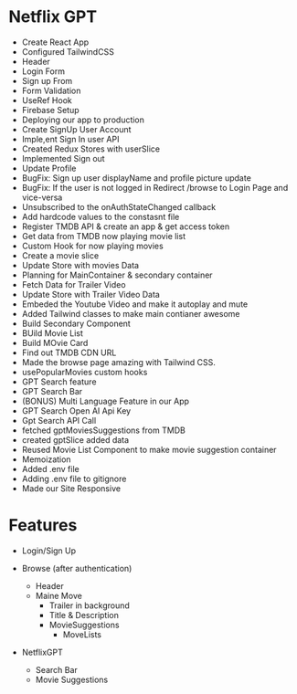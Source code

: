 # Netflix GPT

- Create React App
- Configured TailwindCSS
- Header
- Login Form
- Sign up From
- Form Validation
- UseRef Hook
- Firebase Setup
- Deploying our app to production
- Create SignUp User Account
- Imple,ent Sign In user API
- Created Redux Stores with userSlice
- Implemented Sign out
- Update Profile
- BugFix: Sign up user displayName and profile picture update
- BugFix: If the user is not logged in Redirect /browse to Login Page and vice-versa
- Unsubscribed to the onAuthStateChanged callback
- Add hardcode values to the constasnt file
- Register TMDB API & create an app & get access token
- Get data from TMDB now playing movie list
- Custom Hook for now playing movies
- Create a movie slice
- Update Store with movies Data
- Planning for MainContainer & secondary container
- Fetch Data for Trailer Video
- Update Store with Trailer Video Data
- Embeded the Youtube Video and make it autoplay and mute
- Added Tailwind classes to make main contianer awesome
- Build Secondary Component
- BUild Movie List
- Build MOvie Card
- Find out TMDB CDN URL
- Made the browse page amazing with Tailwind CSS.
- usePopularMovies custom hooks
- GPT Search feature
- GPT Search Bar
- (BONUS) Multi Language Feature in our App
- GPT Search Open AI Api Key
- Gpt Search API Call
- fetched gptMoviesSuggestions from TMDB
- created gptSlice added data
- Reused Movie List Component to make movie suggestion container
- Memoization
- Added .env file
- Adding .env file to gitignore
- Made our Site Responsive

# Features

- Login/Sign Up
- Browse (after authentication)

  - Header
  - Maine Move
    - Trailer in background
    - Title & Description
    - MovieSuggestions
      - MoveLists

- NetflixGPT
  - Search Bar
  - Movie Suggestions
